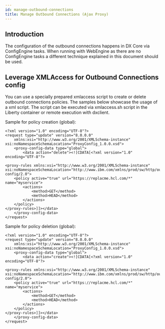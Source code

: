 ```yaml
---
id: manage-outbound-connections
title: Manage Outbound Connections (Ajax Proxy)
---
```


## Introduction

The configuration of the outbound connections happens in DX Core via ConfigEngine tasks. When running with WebEngine as there are no ConfigEngine tasks a different technique explained in this document should be used.

## Leverage XMLAccess for Outbound Connections config

You can use a specially prepared xmlaccess script to create or delete outbound connections policies. The samples below showcase the usage of a xml script. The script can be executed via xmlaccess.sh script in the Liberty container or remote execution with dxclient.

Sample for policy creation (global):
```
<?xml version="1.0" encoding="UTF-8"?>
<request type="update" version="8.0.0.0"
    xmlns:xsi="http://www.w3.org/2001/XMLSchema-instance" xsi:noNamespaceSchemaLocation="ProxyConfig_1.0.0.xsd">
    <proxy-config-data type="global">
        <data action="delete"><![CDATA[<?xml version="1.0" encoding="UTF-8"?>
  
<proxy-rules xmlns:xsi="http://www.w3.org/2001/XMLSchema-instance" xsi:noNamespaceSchemaLocation="http://www.ibm.com/xmlns/prod/sw/http/outbound/proxy-config/2.0">
    <policy active="true" url="https://replacme.hcl.com/*" name="myservice">
        <actions>
            <method>GET</method>
            <method>HEAD</method>
        </actions>
    </policy>
</proxy-rules>]]></data>
    </proxy-config-data>
</request>
```

Sample for policy deletion (global):
```
<?xml version="1.0" encoding="UTF-8"?>
<request type="update" version="8.0.0.0"
    xmlns:xsi="http://www.w3.org/2001/XMLSchema-instance" xsi:noNamespaceSchemaLocation="ProxyConfig_1.0.0.xsd">
    <proxy-config-data type="global">
        <data action="create"><![CDATA[<?xml version="1.0" encoding="UTF-8"?>
  
<proxy-rules xmlns:xsi="http://www.w3.org/2001/XMLSchema-instance" xsi:noNamespaceSchemaLocation="http://www.ibm.com/xmlns/prod/sw/http/outbound/proxy-config/2.0">
    <policy active="true" url="https://replacme.hcl.com/*" name="myservice">
        <actions>
            <method>GET</method>
            <method>HEAD</method>
        </actions>
    </policy>
</proxy-rules>]]></data>
    </proxy-config-data>
</request>
```
